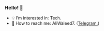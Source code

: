 ### Hello! 👋
  
- 💡 I’m interested in: Tech.
- 📩 How to reach me: AliWaleed7. ([Telegram.](https://telegram.org/))
